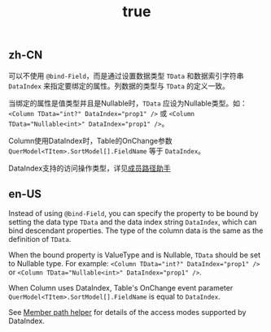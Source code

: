 ﻿---
order: 2
title:
  en-US: Data Index
  zh-CN: 数据索引
---

## zh-CN

可以不使用 `@bind-Field`，而是通过设置数据类型 `TData` 和数据索引字符串 `DataIndex` 来指定要绑定的属性。列数据的类型与 `TData` 的定义一致。

当绑定的属性是值类型并且是Nullable时，`TData` 应设为Nullable类型。如：`<Column TData="int?" DataIndex="prop1" />` 或 `<Column TData="Nullable<int>" DataIndex="prop1" />`。

Column使用DataIndex时，Table的OnChange参数 `QuerModel<TItem>.SortModel[].FieldName` 等于 `DataIndex`。

DataIndex支持的访问操作类型，详见[成员路径助手](/zh-CN/docs/member-path-helper)

## en-US

Instead of using `@bind-Field`, you can specify the property to be bound by setting the data type `TData` and the data index string `DataIndex`, which can bind descendant properties. The type of the column data is the same as the definition of `TData`.

When the bound property is ValueType and is Nullable, `TData` should be set to Nullable type. For example: `<Column TData="int?" DataIndex="prop1" />` or `<Column TData="Nullable<int>" DataIndex="prop1" />`.

When Column uses DataIndex, Table's OnChange event parameter `QuerModel<TItem>.SortModel[].FieldName` is equal to `DataIndex`.

See [Member path helper](/en-US/docs/member-path-helper) for details of the access modes supported by DataIndex.
